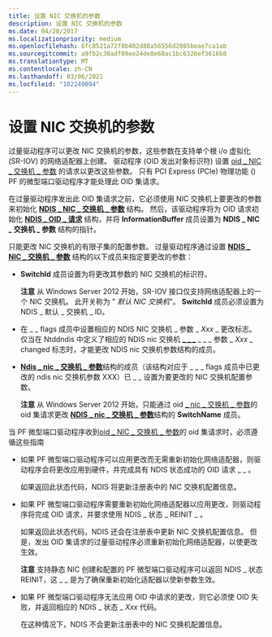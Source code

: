 ```yaml
---
title: 设置 NIC 交换机的参数
description: 设置 NIC 交换机的参数
ms.date: 04/20/2017
ms.localizationpriority: medium
ms.openlocfilehash: 6fc8521a72f8b402d88a56556d2085beae7ca1ab
ms.sourcegitcommit: a9fb2c30adf09ee24de8e68ac1bc6326ef3616b8
ms.translationtype: MT
ms.contentlocale: zh-CN
ms.lasthandoff: 03/06/2021
ms.locfileid: "102249094"
---
```

# <a name="setting-the-parameters-of-a-nic-switch"></a>设置 NIC 交换机的参数


过量驱动程序可以更改 NIC 交换机的参数，这些参数在支持单个根 i/o 虚拟化 (SR-IOV) 的网络适配器上创建。 驱动程序 (OID 发出对象标识符) 设置 [oid \_ NIC \_ 交换机 \_ 参数](./oid-nic-switch-parameters.md) 的请求以更改这些参数。 只有 PCI Express (PCIe) 物理功能 () PF 的微型端口驱动程序才能处理此 OID 集请求。

在过量驱动程序发出此 OID 集请求之前，它必须使用 NIC 交换机上要更改的参数来初始化 [**NDIS \_ NIC \_ 交换机 \_ 参数**](/windows-hardware/drivers/ddi/ntddndis/ns-ntddndis-_ndis_nic_switch_parameters) 结构。 然后，该驱动程序将为 OID 请求初始化 [**NDIS \_ OID \_ 请求**](/windows-hardware/drivers/ddi/oidrequest/ns-oidrequest-ndis_oid_request) 结构，并将 **InformationBuffer** 成员设置为 **NDIS \_ NIC \_ 交换机 \_ 参数** 结构的指针。

只能更改 NIC 交换机的有限子集的配置参数。 过量驱动程序通过设置 [**NDIS \_ NIC \_ 交换机 \_ 参数**](/windows-hardware/drivers/ddi/ntddndis/ns-ntddndis-_ndis_nic_switch_parameters) 结构的以下成员来指定要更改的参数：

-   **SwitchId** 成员设置为将更改其参数的 NIC 交换机的标识符。

    **注意**  从 Windows Server 2012 开始，SR-IOV 接口仅支持网络适配器上的一个 NIC 交换机。 此开关称为 " *默认 NIC 交换机*"。 **SwitchId** 成员必须设置为 NDIS \_ 默认 \_ 交换机 \_ ID。

     

-   在 \_ \_ flags 成员中设置相应的 NDIS NIC 交换机 \_ 参数 \_ *Xxx* \_ 更改标志。 仅当在 Ntddndis 中定义了相应的 NDIS nic 交换机 [**\_ \_ \_**](/windows-hardware/drivers/ddi/ntddndis/ns-ntddndis-_ndis_nic_switch_parameters) \_ \_ \_ 参数 \_ *Xxx* \_ changed 标志时，才能更改 NDIS nic 交换机参数结构的成员。

-   [**Ndis \_ nic \_ 交换机 \_ 参数**](/windows-hardware/drivers/ddi/ntddndis/ns-ntddndis-_ndis_nic_switch_parameters)结构的成员（该结构对应于 \_ \_ \_ flags 成员中已更改的 ndis nic 交换机参数 XXX）已 \_  \_ 设置为要更改的 NIC 交换机配置参数。 

    **注意** 从 Windows Server 2012 开始，只能通过 oid [ \_ nic \_ 交换机 \_ 参数](./oid-nic-switch-parameters.md)的 oid 集请求更改 [**NDIS \_ nic \_ 交换机 \_ 参数**](/windows-hardware/drivers/ddi/ntddndis/ns-ntddndis-_ndis_nic_switch_parameters)结构的 **SwitchName** 成员。

     

当 PF 微型端口驱动程序收到[oid \_ NIC \_ 交换机 \_ 参数](./oid-nic-switch-parameters.md)的 oid 集请求时，必须遵循这些指南

-   如果 PF 微型端口驱动程序可以应用更改而无需重新初始化网络适配器，则驱动程序会将更改应用到硬件，并完成具有 NDIS 状态成功的 OID 请求 \_ \_ 。

    如果返回此状态代码，NDIS 将更新注册表中的 NIC 交换机配置信息。

-   如果 PF 微型端口驱动程序需要重新初始化网络适配器以应用更改，则驱动程序将完成 OID 请求，并要求使用 NDIS \_ 状态 \_ REINIT \_ 。

    如果返回此状态代码，NDIS 还会在注册表中更新 NIC 交换机配置信息。 但是，发出 OID 集请求的过量驱动程序必须重新初始化网络适配器，以使更改生效。

    **注意**  支持静态 NIC 创建和配置的 PF 微型端口驱动程序可以返回 NDIS \_ 状态 REINIT，这 \_ \_ 是为了确保重新初始化适配器以使新参数生效。

     

-   如果 PF 微型端口驱动程序无法应用 OID 中请求的更改，则它必须使 OID 失败，并返回相应的 NDIS \_ 状态 \_ *Xxx* 代码。

    在这种情况下，NDIS 不会更新注册表中的 NIC 交换机配置信息。

 

